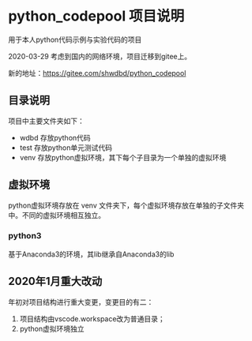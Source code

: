 # python_codepool 项目说明

用于本人python代码示例与实验代码的项目

2020-03-29 考虑到国内的网络环境，项目迁移到gitee上。

新的地址：https://gitee.com/shwdbd/python_codepool


## 目录说明

项目中主要文件夹如下：

- wdbd 存放python代码
- test 存放python单元测试代码
- venv 存放python虚拟环境，其下每个子目录为一个单独的虚拟环境

## 虚拟环境

python虚拟环境存放在 venv 文件夹下，每个虚拟环境存放在单独的子文件夹中。不同的虚拟环境相互独立。

### python3

基于Anaconda3的环境，其lib继承自Anaconda3的lib

## 2020年1月重大改动

年初对项目结构进行重大变更，变更目的有二：

1. 项目结构由vscode.workspace改为普通目录；
2. python虚拟环境独立
